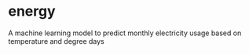 # energy
A machine learning model to predict monthly electricity usage based on temperature and degree days
